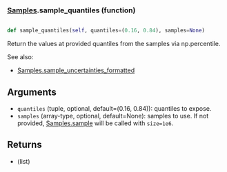 ### [Samples](Samples.md).sample_quantiles (function)


```py

def sample_quantiles(self, quantiles=(0.16, 0.84), samples=None)

```



Return the values at provided quantiles from the samples via np.percentile.

See also:
* [Samples.sample_uncertainties_formatted](Samples.sample_uncertainties_formatted.md)

Arguments
-----------
* `quantiles` (tuple, optional, default=(0.16, 0.84)): quantiles
    to expose.
* `samples` (array-type, optional, default=None): samples to use.  If
    not provided, [Samples.sample](Samples.sample.md) will be called with `size=1e6`.

Returns
------------
* (list)

